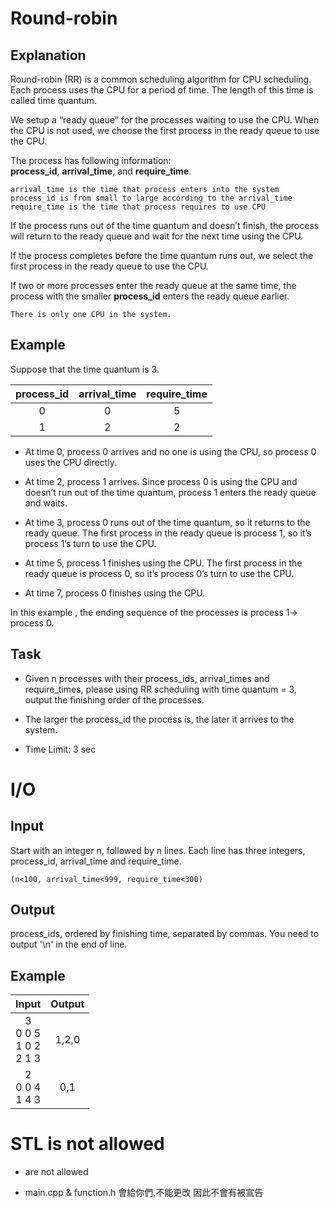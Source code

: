 # Round-robin
## Explanation
Round-robin (RR) is a common scheduling algorithm for CPU scheduling. Each process uses the CPU for a period of time. The length of this time is called time quantum.

We setup a “ready queue” for the processes waiting to use the CPU. When the CPU is not used, we choose the first process in the ready queue to use the CPU.

The process has following information: <br>
<b>process_id</b>, <b>arrival_time</b>, and <b>require_time</b>. 
    
    arrival_time is the time that process enters into the system
    process_id is from small to large according to the arrival_time 
    require_time is the time that process requires to use CPU

If the process runs out of the time quantum and doesn’t finish, the process will return to the ready queue and wait for the next time using the CPU. 

If the process completes before the time quantum runs out, we select the first process in the ready queue to use the CPU. 

If two or more processes enter the ready queue at the same time, the process with the smaller <b>process_id</b> enters the ready queue earlier.

    There is only one CPU in the system.


## Example
Suppose that the time quantum is 3.

|process_id|arrival_time|require_time|
|:--------:|:----------:|:----------:|
|0         |0           |5           |
|1         |2           |2           |

* At time 0, process 0 arrives and no one is using the CPU, so process 0 uses the CPU directly.

* At time 2, process 1 arrives. Since process 0 is using the CPU and doesn’t run out of the time quantum, process 1 enters the ready queue and waits.

* At time 3, process 0 runs out of the time quantum, so it returns to the ready queue. The first process in the ready queue is process 1, so it’s process 1’s turn to use the CPU.

* At time 5, process 1 finishes using the CPU. The first process in the ready queue is process 0, so it’s process 0’s turn to use the CPU.

* At time 7, process 0 finishes using the CPU.

In this example , the ending sequence of the processes is process 1→ process 0.

## Task
* Given n processes with their process_ids, arrival_times and require_times, please using RR scheduling with time quantum = 3, output the finishing order of the processes. 

* The larger the process_id the process is, the later it arrives to the system.

* Time Limit: 3 sec

# I/O

## Input
Start with an integer n, followed by n lines. Each line has three integers, process_id, arrival_time and require_time.

    (n<100, arrival_time<999, require_time<300)

## Output
process_ids, ordered by finishing time, separated by commas. You need to output '\n' in the end of line.

## Example

|Input|Output|
|:---:|:----:|
|3<br>0 0 5<br>1 0 2<br>2 1 3|1,2,0 |
|2<br>0 0 4<br>1 4 3|0,1|

# STL is not allowed
* <stack> <queue> <list> <vector> are not allowed

* main.cpp & function.h 會給你們,不能更改
因此不會有<stack><queue>被宣告
